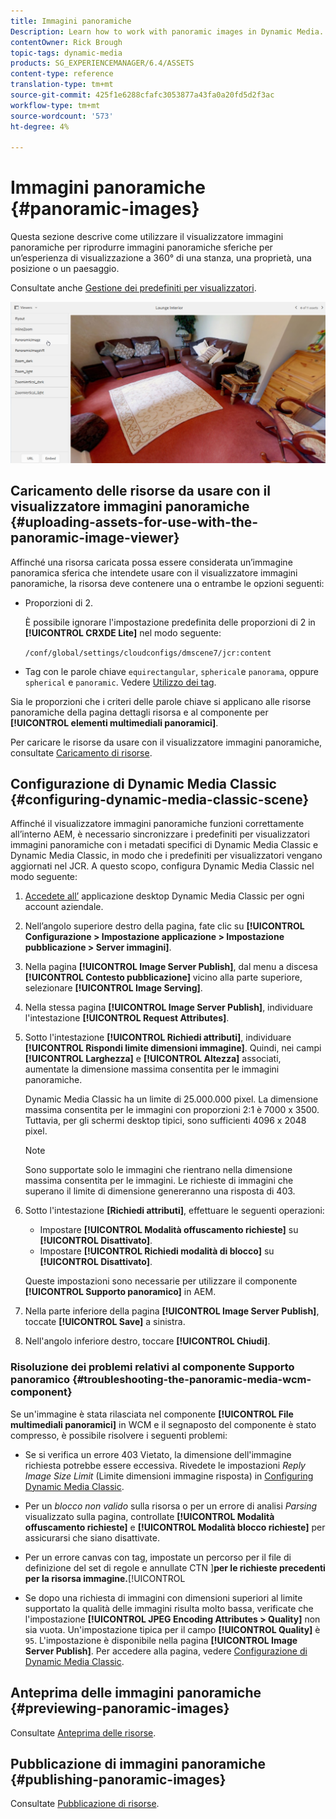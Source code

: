 ```yaml
---
title: Immagini panoramiche
Description: Learn how to work with panoramic images in Dynamic Media.
contentOwner: Rick Brough
topic-tags: dynamic-media
products: SG_EXPERIENCEMANAGER/6.4/ASSETS
content-type: reference
translation-type: tm+mt
source-git-commit: 425f1e6288cfafc3053877a43fa0a20fd5d2f3ac
workflow-type: tm+mt
source-wordcount: '573'
ht-degree: 4%

---
```



# Immagini panoramiche {#panoramic-images}

Questa sezione descrive come utilizzare il visualizzatore immagini panoramiche per riprodurre immagini panoramiche sferiche per un’esperienza di visualizzazione a 360° di una stanza, una proprietà, una posizione o un paesaggio.

Consultate anche [Gestione dei predefiniti per visualizzatori](managing-viewer-presets.md).

![panoramico-immagine2](assets/panoramic-image2.png)

## Caricamento delle risorse da usare con il visualizzatore immagini panoramiche {#uploading-assets-for-use-with-the-panoramic-image-viewer}

Affinché una risorsa caricata possa essere considerata un’immagine panoramica sferica che intendete usare con il visualizzatore immagini panoramiche, la risorsa deve contenere una o entrambe le opzioni seguenti:

* Proporzioni di 2.

   È possibile ignorare l&#39;impostazione predefinita delle proporzioni di 2 in **[!UICONTROL CRXDE Lite]** nel modo seguente:

   `/conf/global/settings/cloudconfigs/dmscene7/jcr:content`

* Tag con le parole chiave `equirectangular`, `spherical`e `panorama`, oppure `spherical` e `panoramic`. Vedere [Utilizzo dei tag](/help/sites-authoring/tags.md).

Sia le proporzioni che i criteri delle parole chiave si applicano alle risorse panoramiche della pagina dettagli risorsa e al componente per **[!UICONTROL elementi multimediali panoramici]**.

Per caricare le risorse da usare con il visualizzatore immagini panoramiche, consultate [Caricamento di risorse](managing-assets-touch-ui.md#uploading-assets).

## Configurazione di Dynamic Media Classic {#configuring-dynamic-media-classic-scene}

Affinché il visualizzatore immagini panoramiche funzioni correttamente all’interno AEM, è necessario sincronizzare i predefiniti per visualizzatori immagini panoramiche con i metadati specifici di Dynamic Media Classic e Dynamic Media Classic, in modo che i predefiniti per visualizzatori vengano aggiornati nel JCR. A questo scopo, configura Dynamic Media Classic nel modo seguente:

1. [Accedete all’](https://experienceleague.adobe.com/docs/dynamic-media-classic/using/intro/dynamic-media-classic-desktop-app.html?lang=en#system-requirements-dmc-app) applicazione desktop Dynamic Media Classic per ogni account aziendale.

1. Nell’angolo superiore destro della pagina, fate clic su **[!UICONTROL Configurazione > Impostazione applicazione > Impostazione pubblicazione > Server immagini]**.
1. Nella pagina **[!UICONTROL Image Server Publish]**, dal menu a discesa **[!UICONTROL Contesto pubblicazione]** vicino alla parte superiore, selezionare **[!UICONTROL Image Serving]**.

1. Nella stessa pagina **[!UICONTROL Image Server Publish]**, individuare l&#39;intestazione **[!UICONTROL Request Attributes]**.
1. Sotto l&#39;intestazione **[!UICONTROL Richiedi attributi]**, individuare **[!UICONTROL Rispondi limite dimensioni immagine]**. Quindi, nei campi **[!UICONTROL Larghezza]** e **[!UICONTROL Altezza]** associati, aumentate la dimensione massima consentita per le immagini panoramiche.

   Dynamic Media Classic ha un limite di 25.000.000 pixel. La dimensione massima consentita per le immagini con proporzioni 2:1 è 7000 x 3500. Tuttavia, per gli schermi desktop tipici, sono sufficienti 4096 x 2048 pixel.

   >[!NOTE]
   >
   >Sono supportate solo le immagini che rientrano nella dimensione massima consentita per le immagini. Le richieste di immagini che superano il limite di dimensione genereranno una risposta di 403.

1. Sotto l&#39;intestazione **[Richiedi attributi]**, effettuare le seguenti operazioni:

   * Impostare **[!UICONTROL Modalità offuscamento richieste]** su **[!UICONTROL Disattivato]**.
   * Impostare **[!UICONTROL Richiedi modalità di blocco]** su **[!UICONTROL Disattivato]**.

   Queste impostazioni sono necessarie per utilizzare il componente **[!UICONTROL Supporto panoramico]** in AEM.

1. Nella parte inferiore della pagina **[!UICONTROL Image Server Publish]**, toccate **[!UICONTROL Save]** a sinistra.

1. Nell&#39;angolo inferiore destro, toccare **[!UICONTROL Chiudi]**.

### Risoluzione dei problemi relativi al componente Supporto panoramico {#troubleshooting-the-panoramic-media-wcm-component}

Se un&#39;immagine è stata rilasciata nel componente **[!UICONTROL File multimediali panoramici]** in WCM e il segnaposto del componente è stato compresso, è possibile risolvere i seguenti problemi:

* Se si verifica un errore 403 Vietato, la dimensione dell&#39;immagine richiesta potrebbe essere eccessiva. Rivedete le impostazioni *Reply Image Size Limit* (Limite dimensioni immagine risposta) in [Configuring Dynamic Media Classic](#configuring-dynamic-media-classic-scene).

* Per un *blocco non valido* sulla risorsa o per un errore di analisi *Parsing* visualizzato sulla pagina, controllate **[!UICONTROL Modalità offuscamento richieste]** e **[!UICONTROL Modalità blocco richieste]** per assicurarsi che siano disattivate.
* Per un errore canvas con tag, impostate un percorso per il file di definizione del set di regole e annullate CTN ]**per le richieste precedenti per la risorsa immagine.**[!UICONTROL 
* Se dopo una richiesta di immagini con dimensioni superiori al limite supportato la qualità delle immagini risulta molto bassa, verificate che l&#39;impostazione **[!UICONTROL JPEG Encoding Attributes > Quality]** non sia vuota. Un&#39;impostazione tipica per il campo **[!UICONTROL Quality]** è `95`. L&#39;impostazione è disponibile nella pagina **[!UICONTROL Image Server Publish]**. Per accedere alla pagina, vedere [Configurazione di Dynamic Media Classic](#configuring-dynamic-media-classic-scene).

## Anteprima delle immagini panoramiche {#previewing-panoramic-images}

Consultate [Anteprima delle risorse](previewing-assets.md).

## Pubblicazione di immagini panoramiche {#publishing-panoramic-images}

Consultate [Pubblicazione di risorse](publishing-dynamicmedia-assets.md).
